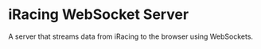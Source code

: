 # iRacing WebSocket Server

A server that streams data from iRacing to the browser using WebSockets.